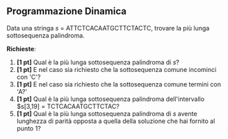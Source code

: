 ## Programmazione Dinamica ##

Data una stringa _s_ = ATTCTCACAATGCTTCTACTC, trovare la più lunga sottosequenza palindroma.

__Richieste__:
1. __\[1 pt\]__ Qual è la più lunga sottosequenza palindroma di _s_?
2. __\[1 pt\]__ E nel caso sia richiesto che la sottosequenza comune incominci con 'C'?
3. __\[1 pt\]__ E nel caso sia richiesto che la sottosequenza comune termini con 'A?'
4. __\[1 pt\]__ Qual è la più lunga sottosequenza palindroma dell'intervallo $s[3,19] = TCTCACAATGCTTCTAC?
5. __\[1 pt\]__ Qual è la più lunga sottosequenza palindroma di _s_ avente lunghezza di parità opposta a quella della soluzione che hai fornito al punto 1?
